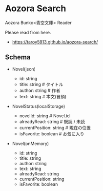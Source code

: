 # Aozora Search

Aozora Bunko<青空文庫> Reader

Please read from here.

- https://taroy5913.github.io/aozora-search/

## Schema

- Novel(json)
    - id: string                
    - title: string             # タイトル
    - author: string            # 作者
    - text: string              # 本文(冒頭)

- NovelStatus(localStorage)
    - novelId: string           # Novel.id
    - alreadyRead: string       # 既読 / 未読
    - currentPosition: string   # 現在の位置
    - isFavorite: boolean       # お気に入り

- Novel(onMemory)
    - id: string
    - title: string
    - author: string
    - text: string
    - alreadyRead: string
    - currentPosition: string
    - isFavorite: boolean

